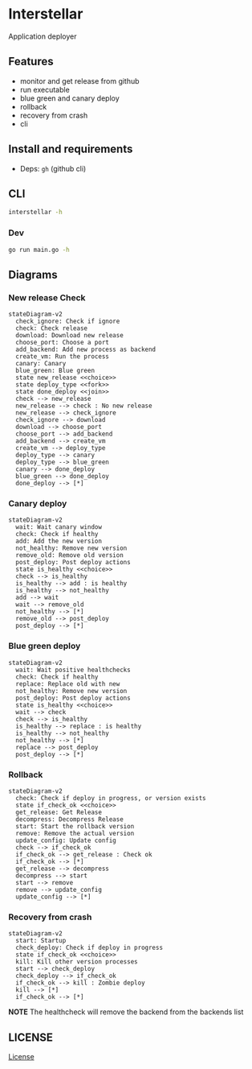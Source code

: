 # Interstellar

Application deployer

## Features

- monitor and get release from github
- run executable
- blue green and canary deploy
- rollback
- recovery from crash
- cli

## Install and requirements

- Deps: `gh` (github cli)

## CLI

```bash
interstellar -h
```

### Dev

```bash
go run main.go -h
```

## Diagrams

### New release Check

```mermaid
stateDiagram-v2
  check_ignore: Check if ignore
  check: Check release
  download: Download new release
  choose_port: Choose a port
  add_backend: Add new process as backend
  create_vm: Run the process
  canary: Canary
  blue_green: Blue green
  state new_release <<choice>>
  state deploy_type <<fork>>
  state done_deploy <<join>>
  check --> new_release
  new_release --> check : No new release
  new_release --> check_ignore
  check_ignore --> download
  download --> choose_port
  choose_port --> add_backend 
  add_backend --> create_vm
  create_vm --> deploy_type
  deploy_type --> canary
  deploy_type --> blue_green
  canary --> done_deploy
  blue_green --> done_deploy
  done_deploy --> [*]
```

### Canary deploy

```mermaid
stateDiagram-v2
  wait: Wait canary window
  check: Check if healthy
  add: Add the new version
  not_healthy: Remove new version
  remove_old: Remove old version
  post_deploy: Post deploy actions
  state is_healthy <<choice>>
  check --> is_healthy
  is_healthy --> add : is healthy
  is_healthy --> not_healthy
  add --> wait
  wait --> remove_old
  not_healthy --> [*]
  remove_old --> post_deploy
  post_deploy --> [*]
```

### Blue green deploy

```mermaid
stateDiagram-v2
  wait: Wait positive healthchecks
  check: Check if healthy
  replace: Replace old with new
  not_healthy: Remove new version
  post_deploy: Post deploy actions
  state is_healthy <<choice>>
  wait --> check
  check --> is_healthy
  is_healthy --> replace : is healthy
  is_healthy --> not_healthy
  not_healthy --> [*]
  replace --> post_deploy
  post_deploy --> [*]
```

### Rollback

```mermaid
stateDiagram-v2
  check: Check if deploy in progress, or version exists
  state if_check_ok <<choice>>
  get_release: Get Release
  decompress: Decompress Release
  start: Start the rollback version
  remove: Remove the actual version
  update_config: Update config
  check --> if_check_ok
  if_check_ok --> get_release : Check ok
  if_check_ok --> [*]
  get_release --> decompress
  decompress --> start
  start --> remove
  remove --> update_config
  update_config --> [*]
```

### Recovery from crash

```mermaid
stateDiagram-v2
  start: Startup
  check_deploy: Check if deploy in progress
  state if_check_ok <<choice>>
  kill: Kill other version processes
  start --> check_deploy
  check_deploy --> if_check_ok
  if_check_ok --> kill : Zombie deploy
  kill --> [*]
  if_check_ok --> [*]
```

**NOTE** The healthcheck will remove the backend from the backends list

## LICENSE

[License](LICENSE)
